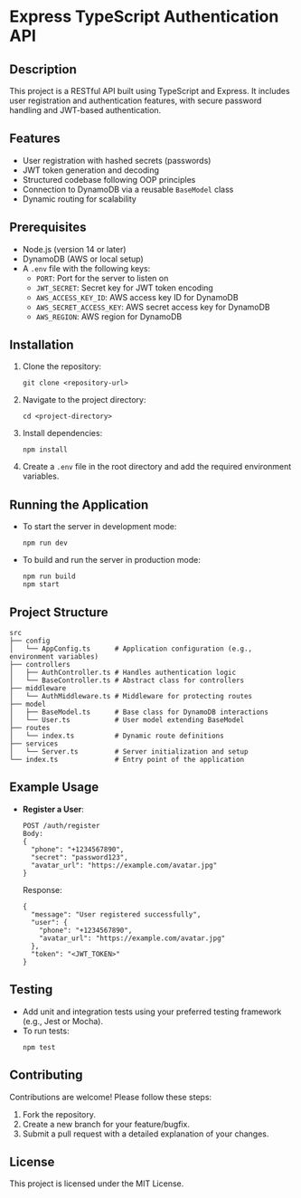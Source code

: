 # Express TypeScript Authentication API

## Description
This project is a RESTful API built using TypeScript and Express. 
It includes user registration and authentication features, with secure password handling and JWT-based authentication.

## Features
- User registration with hashed secrets (passwords)
- JWT token generation and decoding
- Structured codebase following OOP principles
- Connection to DynamoDB via a reusable `BaseModel` class
- Dynamic routing for scalability

## Prerequisites
- Node.js (version 14 or later)
- DynamoDB (AWS or local setup)
- A `.env` file with the following keys:
  - `PORT`: Port for the server to listen on
  - `JWT_SECRET`: Secret key for JWT token encoding
  - `AWS_ACCESS_KEY_ID`: AWS access key ID for DynamoDB
  - `AWS_SECRET_ACCESS_KEY`: AWS secret access key for DynamoDB
  - `AWS_REGION`: AWS region for DynamoDB

## Installation
1. Clone the repository:
   ```
   git clone <repository-url>
   ```
2. Navigate to the project directory:
   ```
   cd <project-directory>
   ```
3. Install dependencies:
   ```
   npm install
   ```
4. Create a `.env` file in the root directory and add the required environment variables.

## Running the Application
- To start the server in development mode:
  ```
  npm run dev
  ```
- To build and run the server in production mode:
  ```
  npm run build
  npm start
  ```

## Project Structure
```
src
├── config
│   └── AppConfig.ts      # Application configuration (e.g., environment variables)
├── controllers
│   ├── AuthController.ts # Handles authentication logic
│   └── BaseController.ts # Abstract class for controllers
├── middleware
│   └── AuthMiddleware.ts # Middleware for protecting routes
├── model
│   ├── BaseModel.ts      # Base class for DynamoDB interactions
│   └── User.ts           # User model extending BaseModel
├── routes
│   └── index.ts          # Dynamic route definitions
├── services
│   └── Server.ts         # Server initialization and setup
└── index.ts              # Entry point of the application
```

## Example Usage
- **Register a User**:
  ```
  POST /auth/register
  Body:
  {
    "phone": "+1234567890",
    "secret": "password123",
    "avatar_url": "https://example.com/avatar.jpg"
  }
  ```
  Response:
  ```
  {
    "message": "User registered successfully",
    "user": {
      "phone": "+1234567890",
      "avatar_url": "https://example.com/avatar.jpg"
    },
    "token": "<JWT_TOKEN>"
  }
  ```

## Testing
- Add unit and integration tests using your preferred testing framework (e.g., Jest or Mocha).
- To run tests:
  ```
  npm test
  ```

## Contributing
Contributions are welcome! Please follow these steps:
1. Fork the repository.
2. Create a new branch for your feature/bugfix.
3. Submit a pull request with a detailed explanation of your changes.

## License
This project is licensed under the MIT License.
